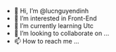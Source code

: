 - 👋 Hi, I’m @lucnguyendinh
- 👀 I’m interested in Front-End
- 🌱 I’m currently learning Utc
- 💞️ I’m looking to collaborate on ...
- 📫 How to reach me ...

<!---
lucnguyendinh/lucnguyendinh is a ✨ special ✨ repository because its `README.md` (this file) appears on your GitHub profile.
You can click the Preview link to take a look at your changes.
--->
